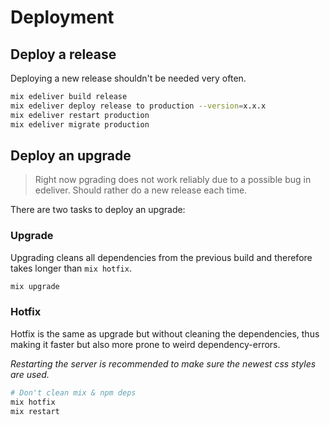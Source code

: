 # Deployment

## Deploy a release

Deploying a new release shouldn't be needed very often.

```bash
mix edeliver build release
mix edeliver deploy release to production --version=x.x.x
mix edeliver restart production
mix edeliver migrate production
```

## Deploy an upgrade

> Right now pgrading does not work reliably due to a possible bug in edeliver. Should rather do a new release each time.

There are two tasks to deploy an upgrade:

### Upgrade

Upgrading cleans all dependencies from the previous build and therefore takes longer than `mix hotfix`.

```bash
mix upgrade
```

### Hotfix

Hotfix is the same as upgrade but without cleaning the dependencies, thus making it faster but also more prone to weird dependency-errors.

*Restarting the server is recommended to make sure the newest css styles are used.*

```bash
# Don't clean mix & npm deps
mix hotfix
mix restart
```

